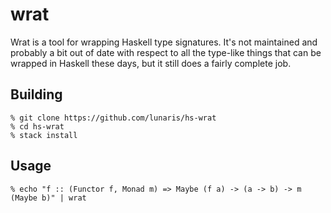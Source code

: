 # wrat

Wrat is a tool for wrapping Haskell type signatures. It's not maintained and
probably a bit out of date with respect to all the type-like things that can be
wrapped in Haskell these days, but it still does a fairly complete job.

## Building

```
% git clone https://github.com/lunaris/hs-wrat
% cd hs-wrat
% stack install
```

## Usage

```
% echo "f :: (Functor f, Monad m) => Maybe (f a) -> (a -> b) -> m (Maybe b)" | wrat
```
